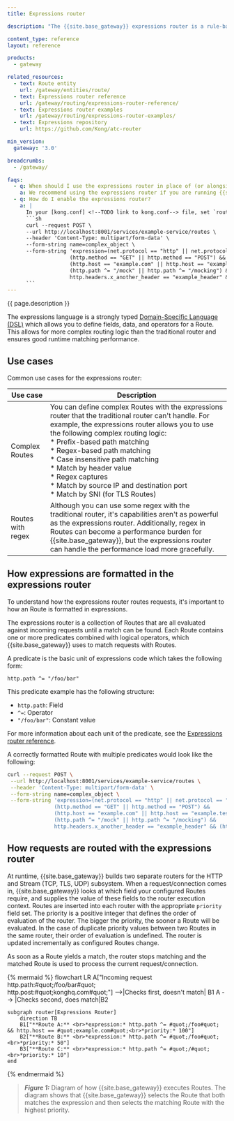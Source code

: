 ```yaml
---
title: Expressions router

description: "The {{site.base_gateway}} expressions router is a rule-based engine that uses a Domain-Specific Expressions Language to define complex routing logic on a [Route](/gateway/entities/route/)."

content_type: reference
layout: reference

products:
  - gateway

related_resources:
  - text: Route entity
    url: /gateway/entities/route/
  - text: Expressions router reference
    url: /gateway/routing/expressions-router-reference/
  - text: Expressions router examples
    url: /gateway/routing/expressions-router-examples/
  - text: Expressions repository
    url: https://github.com/Kong/atc-router

min_version:
  gateway: '3.0'

breadcrumbs:
  - /gateway/

faqs:
  - q: When should I use the expressions router in place of (or alongside) the traditional router?
    a: We recommend using the expressions router if you are running {{site.base_gateway}} 3.0.x or later. After enabling expressions, traditional match fields on the Route object (such as `paths` and `methods`) remain configurable. You may specify Expressions in the new `expression` field. However, these cannot be configured simultaneously with traditional match fields. Additionally, a new `priority` field, used in conjunction with the expression field, allows you to specify the order of evaluation for Expression Routes.
  - q: How do I enable the expressions router?
    a: |
      In your [kong.conf] <!--TODO link to kong.conf--> file, set `router_flavor = expressions` and restart your {{site.base_gateway}}. Once the router is enabled, you can use the `expression` parameter when you're creating a Route to specify the Routes. For example:
      ```sh
      curl --request POST \
      --url http://localhost:8001/services/example-service/routes \
      --header 'Content-Type: multipart/form-data' \
      --form-string name=complex_object \
      --form-string 'expression=(net.protocol == "http" || net.protocol == "https") &&
                    (http.method == "GET" || http.method == "POST") &&
                    (http.host == "example.com" || http.host == "example.test") &&
                    (http.path ^= "/mock" || http.path ^= "/mocking") &&
                    http.headers.x_another_header == "example_header" && (http.headers.x_my_header == "example" || http.headers.x_my_header == "example2")'
      ```
---
```


{{ page.description }}

The expressions language is a strongly typed [Domain-Specific Language (DSL)](https://developer.mozilla.org/docs/Glossary/DSL/Domain_specific_language)
which allows you to define fields, data, and operators for a Route. This allows for more complex routing logic than the traditional router and ensures good runtime matching performance. 

## Use cases

Common use cases for the expressions router:

| Use case | Description |
|---------|------------|
| Complex Routes | You can define complex Routes with the expressions router that the traditional router can't handle. For example, the expressions router allows you to use the following complex routing logic: <br>* Prefix-based path matching<br>* Regex-based path matching<br>* Case insensitive path matching<br>* Match by header value<br>* Regex captures<br>* Match by source IP and destination port<br>* Match by SNI (for TLS Routes) |
| Routes with regex | Although you can use some regex with the traditional router, it's capabilities aren't as powerful as the expressions router. Additionally, regex in Routes can become a performance burden for {{site.base_gateway}}, but the expressions router can handle the performance load more gracefully. |

## How expressions are formatted in the expressions router

To understand how the expressions router routes requests, it's important to how an Route is formatted in expressions. 

The expressions router is a collection of Routes that are all evaluated against incoming requests until a match can be found. Each Route contains one or more predicates combined with logical operators, which {{site.base_gateway}} uses to match requests with Routes.

A predicate is the basic unit of expressions code which takes the following form:

```
http.path ^= "/foo/bar"
```

This predicate example has the following structure:
* `http.path`: Field
* `^=`: Operator
* `"/foo/bar"`: Constant value

For more information about each unit of the predicate, see the [Expressions router reference](/gateway/routing/expressions-router-reference/).

A correctly formatted Route with multiple predicates would look like the following:
```sh
curl --request POST \
 --url http://localhost:8001/services/example-service/routes \
 --header 'Content-Type: multipart/form-data' \
 --form-string name=complex_object \
 --form-string 'expression=(net.protocol == "http" || net.protocol == "https") &&
               (http.method == "GET" || http.method == "POST") &&
               (http.host == "example.com" || http.host == "example.test") &&
               (http.path ^= "/mock" || http.path ^= "/mocking") &&
               http.headers.x_another_header == "example_header" && (http.headers.x_my_header == "example" || http.headers.x_my_header == "example2")'
```

## How requests are routed with the expressions router

At runtime, {{site.base_gateway}} builds two separate routers for the HTTP and Stream (TCP, TLS, UDP) subsystem. When a request/connection comes in, {{site.base_gateway}} looks at which field your configured Routes require,
and supplies the value of these fields to the router execution context.
Routes are inserted into each router with the appropriate `priority` field set. The priority is a positive integer that defines the order of evaluation of the router. The bigger the priority, the sooner a Route will be evaluated. In the case of duplicate priority values between two Routes in the same router, their order of evaluation is undefined. The router is
updated incrementally as configured Routes change.

As soon as a Route yields a match, the router stops matching and the matched Route is used to process the current request/connection.

{% mermaid %}
flowchart LR
    A["Incoming request<br>http.path:#quot;/foo/bar#quot;<br>http.post:#quot;konghq.com#quot;"] -->|Checks first, doesn't match| B1
    A --> |Checks second, does match|B2

    subgraph router[Expressions Router]
        direction TB
        B1["**Route A:** <br>*expression:* http.path ^= #quot;/foo#quot; && http.host == #quot;example.com#quot;<br>*priority:* 100"]
        B2["**Route B:** <br>*expression:* http.path ^= #quot;/foo#quot;<br>*priority:* 50"]
        B3["**Route C:** <br>*expression:* http.path ^= #quot;/#quot;<br>*priority:* 10"]
    end
{% endmermaid %}

> _**Figure 1:**_ Diagram of how {{site.base_gateway}} executes Routes. The diagram shows that {{site.base_gateway}} selects the Route that both matches the expression and then selects the matching Route with the highest priority.